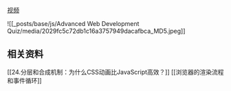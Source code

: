[视频](https://tongyi.aliyun.com/efficiency/doc/transcripts/82xz94v42goo9m6v?source=2)



![[_posts/base/js/Advanced Web Development Quiz/media/2029fc5c72db1c16a3757949dacafbca_MD5.jpeg]]

## 相关资料

[[24.分层和合成机制：为什么CSS动画比JavaScript高效？]]
[[浏览器的渲染流程和事件循环]]

